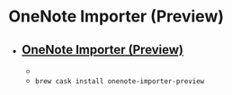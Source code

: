 # OneNote Importer (Preview)
- [OneNote Importer (Preview)](https://www.onenote.com/import-evernote-to-onenote)
  - 
  - 
  - `brew cask install onenote-importer-preview`
